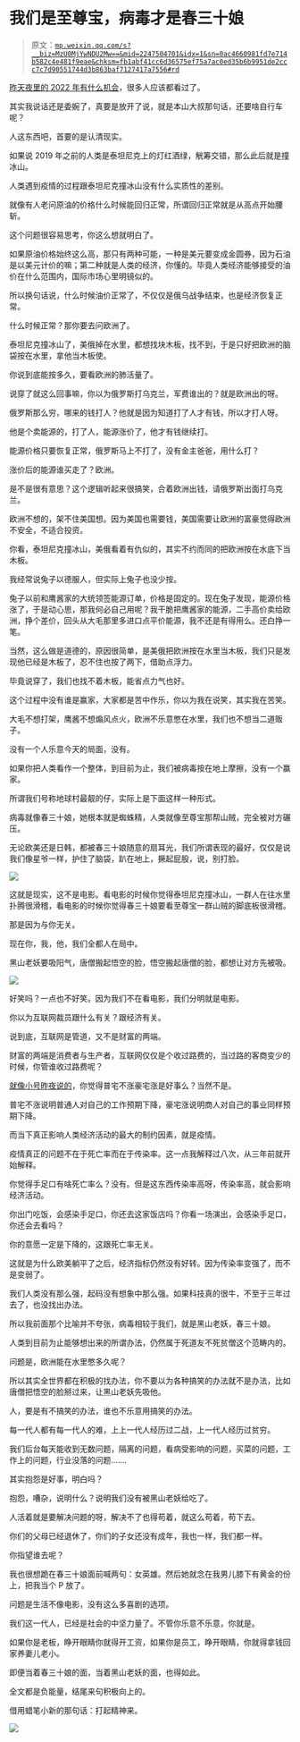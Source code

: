 # 我们是至尊宝，病毒才是春三十娘

> 原文：[`mp.weixin.qq.com/s?__biz=MzU0MjYwNDU2Mw==&mid=2247504701&idx=1&sn=0ac4660981fd7e714b582c4e481f9eae&chksm=fb1abf41cc6d36575ef75a7ac0ed35b6b9951de2ccc7c7d90551744d3b863baf7127417a7556#rd`](http://mp.weixin.qq.com/s?__biz=MzU0MjYwNDU2Mw==&mid=2247504701&idx=1&sn=0ac4660981fd7e714b582c4e481f9eae&chksm=fb1abf41cc6d36575ef75a7ac0ed35b6b9951de2ccc7c7d90551744d3b863baf7127417a7556#rd)

[昨天夜里的 2022 年有什么机会](http://mp.weixin.qq.com/s?__biz=MzU3NDc5Nzc0NQ==&mid=2247514883&idx=1&sn=e3ac3d7ab72b558f929b1aa0642d8c25&chksm=fd2e19ddca5990cb20f2e62dd48a3f38953f07b52c980223c0af6ad76c065987e5fad8aac1fb&scene=21#wechat_redirect)，很多人应该都看过了。

其实我说话还是委婉了，真要是放开了说，就是本山大叔那句话，还要啥自行车呢？

人这东西吧，首要的是认清现实。

如果说 2019 年之前的人类是泰坦尼克上的灯红酒绿，觥筹交错，那么此后就是撞冰山。

人类遇到疫情的过程跟泰坦尼克撞冰山没有什么实质性的差别。

就像有人老问原油的价格什么时候能回归正常，所谓回归正常就是从高点开始腰斩。

这个问题很容易思考，你这么想就明白了。

如果原油价格始终这么高，那只有两种可能，一种是美元要变成金圆券，因为石油是以美元计价的嘛；第二种就是人类的经济，你懂的。毕竟人类经济能够接受的油价在什么范围内，国际市场心里明镜似的。

所以换句话说，什么时候油价正常了，不仅仅是俄乌战争结束，也是经济恢复正常。

什么时候正常？那你要去问欧洲了。

泰坦尼克撞冰山了，美俄掉在水里，都想找块木板，找不到，于是只好把欧洲的脑袋按在水里，拿他当木板使。

你说到底能按多久，要看欧洲的肺活量了。 

说穿了就这么回事嘛，你以为俄罗斯打乌克兰，军费谁出的？就是欧洲出的呀。

俄罗斯那么穷，哪来的钱打人？他就是因为知道打了人才有钱，所以才打人呀。

他是个卖能源的，打了人，能源涨价了，他才有钱继续打。

能源价格只要恢复正常，俄罗斯马上不打了，没有金主爸爸，用什么打？

涨价后的能源谁买走了？欧洲。

是不是很有意思？这个逻辑听起来很搞笑，合着欧洲出钱，请俄罗斯出面打乌克兰。

欧洲不想的，架不住美国想。因为美国也需要钱，美国需要让欧洲的富豪觉得欧洲不安全，不适合投资。

你看，泰坦尼克撞冰山，美俄看着有仇似的，其实不约而同的把欧洲按在水底下当木板。

我经常说兔子以德服人，但实际上兔子也没少按。

兔子以前和鹰酱家的大统领签能源订单，价格是固定的。现在兔子发现，能源价格涨了，于是动心思，那我何必自己用呢？我干脆把鹰酱家的能源，二手高价卖给欧洲，挣个差价，回头从大毛那里多进口点平价能源，我不还是有得用么。还白挣一笔。

当然，这么做是道德的，原因很简单，是美俄把欧洲按在水里当木板，我们只是发现他已经是木板了，忍不住也按了两下，借助点浮力。

毕竟说穿了，我们也找不着木板，能省点力气也好。

这个过程中没有谁是赢家，大家都是苦中作乐，你以为我在说笑，其实我在苦笑。

大毛不想打架，鹰酱不想煽风点火，欧洲不乐意憋在水里，我们也不想当二道贩子。

没有一个人乐意今天的局面，没有。

如果你把人类看作一个整体，到目前为止，我们被病毒按在地上摩擦，没有一个赢家。

所谓我们号称地球村最靓的仔，实际上是下面这样一种形式。

病毒就像春三十娘，她根本就是蜘蛛精，人类就像至尊宝那帮山贼，完全被对方碾压。

无论欧美还是日韩，都被春三十娘随意的扇耳光，我们所谓表现的最好，仅仅是说我们像星爷一样，护住了脑袋，趴在地上，撅起屁股，说，别打脸。

![](img/cbb4f9b374bf7098defc2284ae10c5c4.png)

这就是现实，这不是电影。看电影的时候你觉得泰坦尼克撞冰山，一群人在往水里扑腾很滑稽，看电影的时候你觉得春三十娘要看至尊宝一群山贼的脚底板很滑稽。

那是因为与你无关。

现在你，我，他，我们全都人在局中。

黑山老妖要吸阳气，唐僧搬起悟空的脸，悟空搬起唐僧的脸，都想让对方先被吸。

![](img/46ef603d8d86614a8b51d8daa5a60269.png)

好笑吗？一点也不好笑。因为我们不在看电影，我们分明就是电影。

你以为互联网裁员跟什么有关？跟经济有关。

说到底，互联网是管道，又不是财富的两端。

财富的两端是消费者与生产者，互联网仅仅是个收过路费的，当过路的客商变少的时候，你管谁收过路费呢？

[就像小号昨夜说的](http://mp.weixin.qq.com/s?__biz=MzU3NDc5Nzc0NQ==&mid=2247514883&idx=1&sn=e3ac3d7ab72b558f929b1aa0642d8c25&chksm=fd2e19ddca5990cb20f2e62dd48a3f38953f07b52c980223c0af6ad76c065987e5fad8aac1fb&scene=21#wechat_redirect)，你觉得普宅不涨豪宅涨是好事么？当然不是。

普宅不涨说明普通人对自己的工作预期下降，豪宅涨说明商人对自己的事业同样预期下降。

而当下真正影响人类经济活动的最大的制约因素，就是疫情。

疫情真正的问题不在于死亡率而在于传染率。这一点我解释过八次，从三年前就开始解释。

你觉得手足口有啥死亡率么？没有。但是这东西传染率高呀，传染率高，就会影响经济活动。

你出门吃饭，会感染手足口，你还去这家饭店吗？你看一场演出，会感染手足口，你还会去看吗？

你的意愿一定是下降的，这跟死亡率无关。

这就是为什么欧美躺平了之后，经济指标仍然没有好转。因为传染率变强了，而不是变弱了。

我们人类没有那么强，起码没有想象中那么强。如果科技真的很牛，不至于三年过去了，也没找出办法。

所以我前面那个比喻并不夸张，病毒相较于我们，就是黑山老妖，春三十娘。

人类到目前为止能够想出来的所谓办法，仍然属于死道友不死贫僧这个范畴内的。

问题是，欧洲能在水里憋多久呢？

所以其实全世界都在积极的找办法，你不要以为各种搞笑的办法就不是办法，比如唐僧把悟空的脸掰过来，让黑山老妖先吸他。

人，要是有不搞笑的办法，谁也不乐意用搞笑的办法。

每一代人都有每一代人的难，上上一代人经历过二战，上一代人经历过贫穷。

我们后台每天能收到无数问题，隔离的问题，看病受影响的问题，买菜的问题，工作上的问题，行业没落的问题.......

其实抱怨是好事，明白吗？

抱怨，嘈杂，说明什么？说明我们没有被黑山老妖给吃了。

人活着就是要解决问题的呀，解决不了也得苟着，就这么苟着，苟下去。

你们的父母已经退休了，你们的子女还没有成年，我也一样，我们都一样。

你指望谁去呢？

我也很想跪在春三十娘面前喊两句：女英雄。然后她就念在我男儿膝下有黄金的份上，把我当个 P 放了。

问题是生活不像电影，没有这么多喜剧的选项。

我们这一代人，已经是社会的中坚力量了。不管你乐意不乐意，你就是。

如果你是老板，睁开眼睛你就得开工资，如果你是员工，睁开眼睛，你就得拿钱回家养妻儿老小。

即便当着春三十娘的面，当着黑山老妖的面，也得如此。

全文都是负能量，结尾来句积极向上的。

借用蜡笔小新的那句话：打起精神来。

![](img/7f4c659312b8849f976bcef420b25eb8.png)